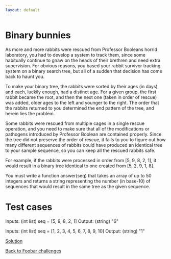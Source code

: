 ```yaml
---
layout: default
---
```

Binary bunnies
==============

As more and more rabbits were rescued from Professor Booleans horrid 
laboratory, you had to develop a system to track them, since some 
habitually continue to gnaw on the heads of their brethren and need extra 
supervision. For obvious reasons, you based your rabbit survivor tracking 
system on a binary search tree, but all of a sudden that decision has come 
back to haunt you.

To make your binary tree, the rabbits were sorted by their ages (in days) 
and each, luckily enough, had a distinct age. For a given group, the first 
rabbit became the root, and then the next one (taken in order of rescue) 
was added, older ages to the left and younger to the right. The order that 
the rabbits returned to you determined the end pattern of the tree, and 
herein lies the problem.

Some rabbits were rescued from multiple cages in a single rescue operation, 
and you need to make sure that all of the modifications or pathogens 
introduced by Professor Boolean are contained properly. Since the tree did 
not preserve the order of rescue, it falls to you to figure out how many 
different sequences of rabbits could have produced an identical tree to 
your sample sequence, so you can keep all the rescued rabbits safe.

For example, if the rabbits were processed in order from [5, 9, 8, 2, 1], 
it would result in a binary tree identical to one created from [5, 2, 9, 1, 
8]. 

You must write a function answer(seq) that takes an array of up to 50 
integers and returns a string representing the number (in base-10) of 
sequences that would result in the same tree as the given sequence.

Test cases
==========

Inputs:
    (int list) seq = [5, 9, 8, 2, 1]
Output:
    (string) "6"

Inputs:
    (int list) seq = [1, 2, 3, 4, 5, 6, 7, 8, 9, 10]
Output:
    (string) "1"

[Solution](binary_bunnies-solution.html)


[Back to Foobar challenges](index.html)

